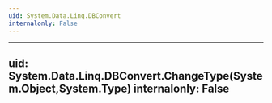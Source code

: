 ```yaml
---
uid: System.Data.Linq.DBConvert
internalonly: False
---
```


---
uid: System.Data.Linq.DBConvert.ChangeType(System.Object,System.Type)
internalonly: False
---
